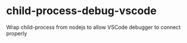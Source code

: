 # child-process-debug-vscode
Wrap child-process from nodejs to allow VSCode debugger to connect properly
